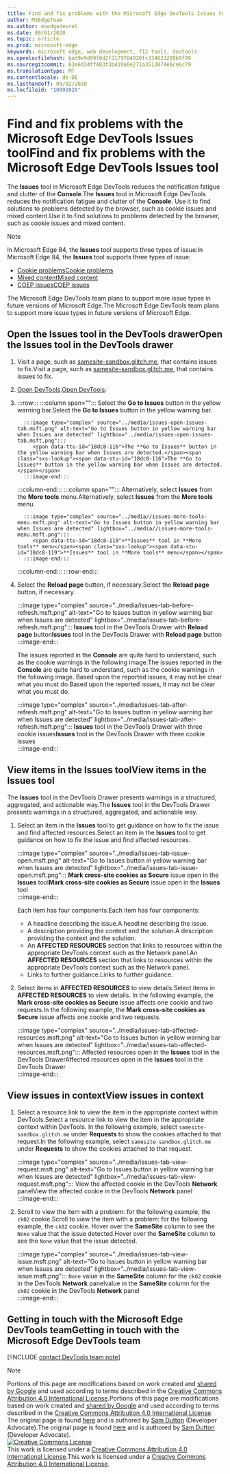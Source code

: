 ```yaml
---
title: Find and fix problems with the Microsoft Edge DevTools Issues tool
author: MSEdgeTeam
ms.author: msedgedevrel
ms.date: 09/01/2020
ms.topic: article
ms.prod: microsoft-edge
keywords: microsoft edge, web development, f12 tools, devtools
ms.openlocfilehash: bad9e9d99f0d2f3179784920fc334823289b9f99
ms.sourcegitcommit: 63e6d34ff483f3b419a0e271a3513874e6ce6c79
ms.translationtype: MT
ms.contentlocale: de-DE
ms.lasthandoff: 09/02/2020
ms.locfileid: "10992820"
---
```

<!-- Copyright Sam Dutton 

   Licensed under the Apache License, Version 2.0 (the "License");
   you may not use this file except in compliance with the License.
   You may obtain a copy of the License at

       https://www.apache.org/licenses/LICENSE-2.0

   Unless required by applicable law or agreed to in writing, software
   distributed under the License is distributed on an "AS IS" BASIS,
   WITHOUT WARRANTIES OR CONDITIONS OF ANY KIND, either express or implied.
   See the License for the specific language governing permissions and
   limitations under the License.  -->  

# <span data-ttu-id="18dc8-103">Find and fix problems with the Microsoft Edge DevTools Issues tool</span><span class="sxs-lookup"><span data-stu-id="18dc8-103">Find and fix problems with the Microsoft Edge DevTools Issues tool</span></span>  

<span data-ttu-id="18dc8-104">The **Issues** tool in Microsoft Edge DevTools reduces the notification fatigue and clutter of the **Console**.</span><span class="sxs-lookup"><span data-stu-id="18dc8-104">The **Issues** tool in Microsoft Edge DevTools reduces the notification fatigue and clutter of the **Console**.</span></span>  <span data-ttu-id="18dc8-105">Use it to find solutions to problems detected by the browser, such as cookie issues and mixed content.</span><span class="sxs-lookup"><span data-stu-id="18dc8-105">Use it to find solutions to problems detected by the browser, such as cookie issues and mixed content.</span></span>  

> [!NOTE]
> <span data-ttu-id="18dc8-106">In Microsoft Edge 84, the **Issues** tool supports three types of issue:</span><span class="sxs-lookup"><span data-stu-id="18dc8-106">In Microsoft Edge 84, the **Issues** tool supports three types of issue:</span></span>  
> *   [<span data-ttu-id="18dc8-107">Cookie problems</span><span class="sxs-lookup"><span data-stu-id="18dc8-107">Cookie problems</span></span>][MDNSameSiteCookies]  
> *   [<span data-ttu-id="18dc8-108">Mixed content</span><span class="sxs-lookup"><span data-stu-id="18dc8-108">Mixed content</span></span>][MDNMixedContent]  
> *   [<span data-ttu-id="18dc8-109">COEP issues</span><span class="sxs-lookup"><span data-stu-id="18dc8-109">COEP issues</span></span>][W3CCOEPSpec]
> 
> <span data-ttu-id="18dc8-110">The Microsoft Edge DevTools team plans to support more issue types in future versions of Microsoft Edge.</span><span class="sxs-lookup"><span data-stu-id="18dc8-110">The Microsoft Edge DevTools team plans to support more issue types in future versions of Microsoft Edge.</span></span>  

## <span data-ttu-id="18dc8-111">Open the Issues tool in the DevTools drawer</span><span class="sxs-lookup"><span data-stu-id="18dc8-111">Open the Issues tool in the DevTools drawer</span></span>  

1.  <span data-ttu-id="18dc8-112">Visit a page, such as [samesite-sandbox.glitch.me][GlitchSamesiteSandbox], that contains issues to fix.</span><span class="sxs-lookup"><span data-stu-id="18dc8-112">Visit a page, such as [samesite-sandbox.glitch.me][GlitchSamesiteSandbox], that contains issues to fix.</span></span>  
1.  <span data-ttu-id="18dc8-113">[Open DevTools][DevtoolsOpen].</span><span class="sxs-lookup"><span data-stu-id="18dc8-113">[Open DevTools][DevtoolsOpen].</span></span>  
1.  :::row:::
       :::column span="":::
          <span data-ttu-id="18dc8-114">Select the **Go to Issues** button in the yellow warning bar.</span><span class="sxs-lookup"><span data-stu-id="18dc8-114">Select the **Go to Issues** button in the yellow warning bar.</span></span>  
          
          :::image type="complex" source="../media/issues-open-issues-tab.msft.png" alt-text="Go to Issues button in yellow warning bar when Issues are detected" lightbox="../media/issues-open-issues-tab.msft.png":::
             <span data-ttu-id="18dc8-116">The **Go to Issues** button in the yellow warning bar when Issues are detected.</span><span class="sxs-lookup"><span data-stu-id="18dc8-116">The **Go to Issues** button in the yellow warning bar when Issues are detected.</span></span>  
          :::image-end:::  
       :::column-end:::
       :::column span="":::
          <span data-ttu-id="18dc8-117">Alternatively, select **Issues** from the **More tools** menu.</span><span class="sxs-lookup"><span data-stu-id="18dc8-117">Alternatively, select **Issues** from the **More tools** menu.</span></span>  
          
          :::image type="complex" source="../media//issues-more-tools-menu.msft.png" alt-text="Go to Issues button in yellow warning bar when Issues are detected" lightbox="../media//issues-more-tools-menu.msft.png":::
             <span data-ttu-id="18dc8-119">**Issues** tool in **More tools** menu</span><span class="sxs-lookup"><span data-stu-id="18dc8-119">**Issues** tool in **More tools** menu</span></span>  
          :::image-end:::  
       :::column-end:::
    :::row-end:::
    
1.  <span data-ttu-id="18dc8-120">Select the **Reload page** button, if necessary.</span><span class="sxs-lookup"><span data-stu-id="18dc8-120">Select the **Reload page** button, if necessary.</span></span>  
    
    :::image type="complex" source="../media/issues-tab-before-refresh.msft.png" alt-text="Go to Issues button in yellow warning bar when Issues are detected" lightbox="../media/issues-tab-before-refresh.msft.png":::
       <span data-ttu-id="18dc8-122">**Issues** tool in the DevTools Drawer with **Reload page** button</span><span class="sxs-lookup"><span data-stu-id="18dc8-122">**Issues** tool in the DevTools Drawer with **Reload page** button</span></span>  
    :::image-end:::  

    <span data-ttu-id="18dc8-123">The issues reported in the **Console** are quite hard to understand, such as the cookie warnings in the following image.</span><span class="sxs-lookup"><span data-stu-id="18dc8-123">The issues reported in the **Console** are quite hard to understand, such as the cookie warnings in the following image.</span></span>  <span data-ttu-id="18dc8-124">Based upon the reported issues, it may not be clear what you must do.</span><span class="sxs-lookup"><span data-stu-id="18dc8-124">Based upon the reported issues, it may not be clear what you must do.</span></span>  
    
    :::image type="complex" source="../media/issues-tab-after-refresh.msft.png" alt-text="Go to Issues button in yellow warning bar when Issues are detected" lightbox="../media/issues-tab-after-refresh.msft.png":::
       <span data-ttu-id="18dc8-126">**Issues** tool in the DevTools Drawer with three cookie issues</span><span class="sxs-lookup"><span data-stu-id="18dc8-126">**Issues** tool in the DevTools Drawer with three cookie issues</span></span>  
    :::image-end:::  
    
## <span data-ttu-id="18dc8-127">View items in the Issues tool</span><span class="sxs-lookup"><span data-stu-id="18dc8-127">View items in the Issues tool</span></span>  

<span data-ttu-id="18dc8-128">The **Issues** tool in the DevTools Drawer presents warnings in a structured, aggregated, and actionable way.</span><span class="sxs-lookup"><span data-stu-id="18dc8-128">The **Issues** tool in the DevTools Drawer presents warnings in a structured, aggregated, and actionable way.</span></span>  

1.  <span data-ttu-id="18dc8-129">Select an item in the **Issues** tool to get guidance on how to fix the issue and find affected resources.</span><span class="sxs-lookup"><span data-stu-id="18dc8-129">Select an item in the **Issues** tool to get guidance on how to fix the issue and find affected resources.</span></span>  
    
    :::image type="complex" source="../media/issues-tab-issue-open.msft.png" alt-text="Go to Issues button in yellow warning bar when Issues are detected" lightbox="../media/issues-tab-issue-open.msft.png":::
       <span data-ttu-id="18dc8-131">**Mark cross-site cookies as Secure** issue open in the **Issues** tool</span><span class="sxs-lookup"><span data-stu-id="18dc8-131">**Mark cross-site cookies as Secure** issue open in the **Issues** tool</span></span>  
    :::image-end:::  
    
    <span data-ttu-id="18dc8-132">Each item has four components:</span><span class="sxs-lookup"><span data-stu-id="18dc8-132">Each item has four components:</span></span>  
    
    *   <span data-ttu-id="18dc8-133">A headline describing the issue.</span><span class="sxs-lookup"><span data-stu-id="18dc8-133">A headline describing the issue.</span></span>  
    *   <span data-ttu-id="18dc8-134">A description providing the context and the solution.</span><span class="sxs-lookup"><span data-stu-id="18dc8-134">A description providing the context and the solution.</span></span>  
    *   <span data-ttu-id="18dc8-135">An **AFFECTED RESOURCES** section that links to resources within the appropriate DevTools context such as the Network panel.</span><span class="sxs-lookup"><span data-stu-id="18dc8-135">An **AFFECTED RESOURCES** section that links to resources within the appropriate DevTools context such as the Network panel.</span></span>  
    *   <span data-ttu-id="18dc8-136">Links to further guidance.</span><span class="sxs-lookup"><span data-stu-id="18dc8-136">Links to further guidance.</span></span>  
    
1.  <span data-ttu-id="18dc8-137">Select items in **AFFECTED RESOURCES** to view details.</span><span class="sxs-lookup"><span data-stu-id="18dc8-137">Select items in **AFFECTED RESOURCES** to view details.</span></span>  <span data-ttu-id="18dc8-138">In the following example, the **Mark cross-site cookies as Secure** issue affects one cookie and two requests.</span><span class="sxs-lookup"><span data-stu-id="18dc8-138">In the following example, the **Mark cross-site cookies as Secure** issue affects one cookie and two requests.</span></span>  
    
    :::image type="complex" source="../media/issues-tab-affected-resources.msft.png" alt-text="Go to Issues button in yellow warning bar when Issues are detected" lightbox="../media/issues-tab-affected-resources.msft.png":::
       <span data-ttu-id="18dc8-140">Affected resources open in the **Issues** tool in the DevTools Drawer</span><span class="sxs-lookup"><span data-stu-id="18dc8-140">Affected resources open in the **Issues** tool in the DevTools Drawer</span></span>  
    :::image-end:::  
    
## <span data-ttu-id="18dc8-141">View issues in context</span><span class="sxs-lookup"><span data-stu-id="18dc8-141">View issues in context</span></span>  

1.  <span data-ttu-id="18dc8-142">Select a resource link to view the item in the appropriate context within DevTools.</span><span class="sxs-lookup"><span data-stu-id="18dc8-142">Select a resource link to view the item in the appropriate context within DevTools.</span></span>  <span data-ttu-id="18dc8-143">In the following example, select `samesite-sandbox.glitch.me` under **Requests** to show the cookies attached to that request.</span><span class="sxs-lookup"><span data-stu-id="18dc8-143">In the following example, select `samesite-sandbox.glitch.me` under **Requests** to show the cookies attached to that request.</span></span>  
    
    :::image type="complex" source="../media/issues-tab-view-request.msft.png" alt-text="Go to Issues button in yellow warning bar when Issues are detected" lightbox="../media/issues-tab-view-request.msft.png":::
       <span data-ttu-id="18dc8-145">View the affected cookie in the DevTools **Network** panel</span><span class="sxs-lookup"><span data-stu-id="18dc8-145">View the affected cookie in the DevTools **Network** panel</span></span>  
    :::image-end:::  

1.  <span data-ttu-id="18dc8-146">Scroll to view the item with a problem: for the following example, the `ck02` cookie.</span><span class="sxs-lookup"><span data-stu-id="18dc8-146">Scroll to view the item with a problem: for the following example, the `ck02` cookie.</span></span>  <span data-ttu-id="18dc8-147">Hover over the **SameSite** column to see the `None` value that the issue detected.</span><span class="sxs-lookup"><span data-stu-id="18dc8-147">Hover over the **SameSite** column to see the `None` value that the issue detected.</span></span>  
    
    :::image type="complex" source="../media/issues-tab-view-issue.msft.png" alt-text="Go to Issues button in yellow warning bar when Issues are detected" lightbox="../media/issues-tab-view-issue.msft.png":::
       `None` <span data-ttu-id="18dc8-149">value in the **SameSite** column for the `ck02` cookie in the DevTools **Network** panel</span><span class="sxs-lookup"><span data-stu-id="18dc8-149">value in the **SameSite** column for the `ck02` cookie in the DevTools **Network** panel</span></span>  
    :::image-end:::  

## <span data-ttu-id="18dc8-150">Getting in touch with the Microsoft Edge DevTools team</span><span class="sxs-lookup"><span data-stu-id="18dc8-150">Getting in touch with the Microsoft Edge DevTools team</span></span>  

[!INCLUDE [contact DevTools team note](../includes/contact-devtools-team-note.md)]  

<!-- links -->  

[DevtoolsOpen]: ../open.md "Open Microsoft Edge DevTools | Microsoft Docs"  

[GlitchSamesiteSandbox]: https://samesite-sandbox.glitch.me "SameSite cookie tests | Glitch"  

[MDNSameSiteCookies]: https://developer.mozilla.org/docs/Web/HTTP/Headers/Set-Cookie/SameSite "SameSite cookies | MDN"  
[MDNMixedContent]: https://developer.mozilla.org/docs/Web/Security/Mixed_content "Mixed content | MDN"  

[W3CCOEPSpec]: https://wicg.github.io/cross-origin-embedder-policy "Cross-Origin Embedder Policy | Web Incubator Community Group"  

> [!NOTE]
> <span data-ttu-id="18dc8-156">Portions of this page are modifications based on work created and [shared by Google][GoogleSitePolicies] and used according to terms described in the [Creative Commons Attribution 4.0 International License][CCA4IL].</span><span class="sxs-lookup"><span data-stu-id="18dc8-156">Portions of this page are modifications based on work created and [shared by Google][GoogleSitePolicies] and used according to terms described in the [Creative Commons Attribution 4.0 International License][CCA4IL].</span></span>  
> <span data-ttu-id="18dc8-157">The original page is found [here](https://developers.google.com/web/tools/chrome-devtools/issues/index) and is authored by [Sam Dutton][SamDutton] \(Developer Advocate\).</span><span class="sxs-lookup"><span data-stu-id="18dc8-157">The original page is found [here](https://developers.google.com/web/tools/chrome-devtools/issues/index) and is authored by [Sam Dutton][SamDutton] \(Developer Advocate\).</span></span>  
[![Creative Commons License][CCby4Image]][CCA4IL]  
<span data-ttu-id="18dc8-159">This work is licensed under a [Creative Commons Attribution 4.0 International License][CCA4IL].</span><span class="sxs-lookup"><span data-stu-id="18dc8-159">This work is licensed under a [Creative Commons Attribution 4.0 International License][CCA4IL].</span></span>  

[CCA4IL]: https://creativecommons.org/licenses/by/4.0  
[CCby4Image]: https://i.creativecommons.org/l/by/4.0/88x31.png  
[GoogleSitePolicies]: https://developers.google.com/terms/site-policies  
[KayceBasques]: https://developers.google.com/web/resources/contributors/kaycebasques  
[SamDutton]: https://developers.google.com/web/resources/contributors/samdutton  
